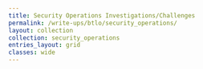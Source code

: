 ```yaml
---
title: Security Operations Investigations/Challenges
permalink: /write-ups/btlo/security_operations/
layout: collection
collection: security_operations
entries_layout: grid
classes: wide
---
```


